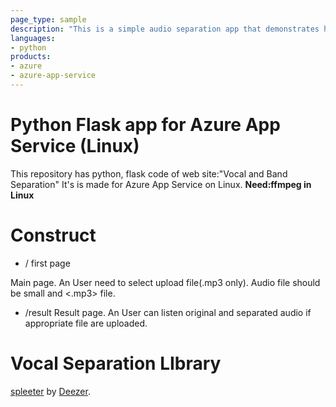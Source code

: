 ```yaml
---
page_type: sample
description: "This is a simple audio separation app that demonstrates how to use spleeter by Deezer."
languages:
- python
products:
- azure
- azure-app-service
---
```


# Python Flask app for Azure App Service (Linux)

This repository has python, flask code of web site:"Vocal and Band Separation"
It's is made for Azure App Service on Linux.
**Need:ffmpeg in Linux**

# Construct
+ / first page

Main page. An User need to select upload file(.mp3 only).
Audio file should be small and <.mp3> file.

+ /result
Result page. An User can listen original and separated audio if appropriate file are uploaded.

# Vocal Separation LIbrary
[spleeter](https://github.com/deezer/spleeter) by [Deezer](https://www.deezer.com/us/offers/hifi).
